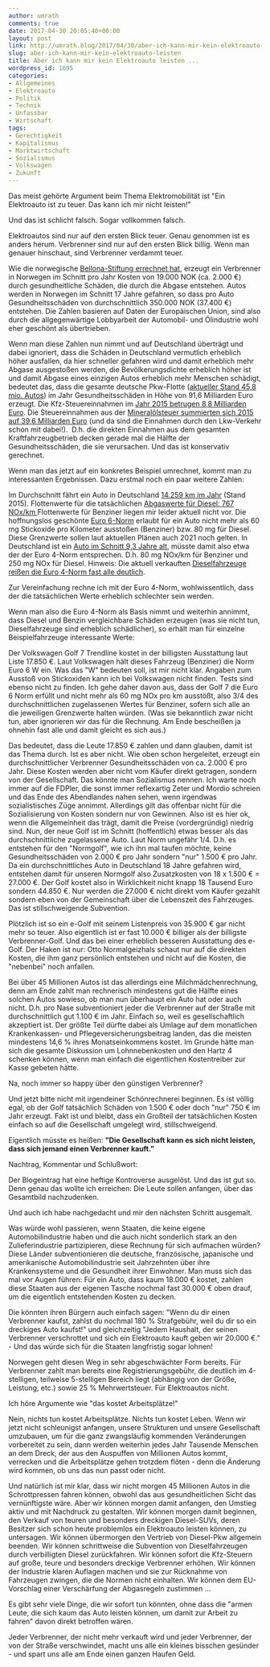 ```yaml
---
author: umrath
comments: true
date: 2017-04-30 20:05:40+00:00
layout: post
link: http://umrath.blog/2017/04/30/aber-ich-kann-mir-kein-elektroauto-leisten/
slug: aber-ich-kann-mir-kein-elektroauto-leisten
title: Aber ich kann mir kein Elektroauto leisten ...
wordpress_id: 1695
categories:
- Allgemeines
- Elektroauto
- Politik
- Technik
- Unfassbar
- Wirtschaft
tags:
- Gerechtigkeit
- Kapitalismus
- Marktwirtschaft
- Sozialismus
- Volkswagen
- Zukunft
---
```


Das meist gehörte Argument beim Thema Elektromobilität ist "Ein Elektroauto ist zu teuer. Das kann ich mir nicht leisten!"

Und das ist schlicht falsch. Sogar vollkommen falsch.

Elektroautos sind nur auf den ersten Blick teuer. Genau genommen ist es anders herum. Verbrenner sind nur auf den ersten Blick billig. Wenn man genauer hinschaut, sind Verbrenner verdammt teuer.

Wie die norwegische [Bellona-Stiftung errechnet hat](http://www.vg.no/nyheter/innenriks/elbil/helsefordel-ved-elbiler-47-milliarder-kroner/a/23980391/), erzeugt ein Verbrenner in Norwegen im Schnitt pro Jahr Kosten von 19.000 NOK (ca. 2.000 €) durch gesundheitliche Schäden, die durch die Abgase entstehen. Autos werden in Norwegen im Schnitt 17 Jahre gefahren, so dass pro Auto Gesundheitsschäden von durchschnittlich 350.000 NOK (37.400 €) entstehen. Die Zahlen basieren auf Daten der Europäischen Union, sind also durch die allgegenwärtige Lobbyarbeit der Automobil- und Ölindustrie wohl eher geschönt als übertrieben.

Wenn man diese Zahlen nun nimmt und auf Deutschland überträgt und dabei ignoriert, dass die Schäden in Deutschland vermutlich erheblich höher ausfallen, da hier schneller gefahren wird und damit erheblich mehr Abgase ausgestoßen werden, die Bevölkerungsdichte erheblich höher ist und damit Abgase eines einzigen Autos erheblich mehr Menschen schädigt, bedeutet das, dass die gesamte deutsche Pkw-Flotte ([aktueller Stand 45,8 mio. Autos](https://de.statista.com/statistik/daten/studie/12131/umfrage/pkw-bestand-in-deutschland/)) im Jahr Gesundheitsschäden in Höhe von 91,6 Milliarden Euro erzeugt. Die Kfz-Steuereinnahmen im [Jahr 2015 betrugen 8,8 Milliarden Euro](https://de.statista.com/statistik/daten/studie/222264/umfrage/einnahmen-aus-der-kfz-steuer-in-deutschland/). Die Steuereinnahmen aus der [Mineralölsteuer summierten sich 2015 auf 39,6 Milliarden Euro](https://www.destatis.de/DE/ZahlenFakten/GesamtwirtschaftUmwelt/Umwelt/UmweltoekonomischeGesamtrechnungen/Umweltschutzmassnahmen/Aktuell.html) (und da sind die Einnahmen durch den Lkw-Verkehr schon mit dabei!).  D.h. die direkten Einnahmen aus dem gesamten Kraftfahrzeugbetrieb decken gerade mal die Hälfte der Gesundheitsschäden, die sie verursachen. Und das ist konservativ gerechnet.

Wenn man das jetzt auf ein konkretes Beispiel umrechnet, kommt man zu interessanten Ergebnissen. Dazu erstmal noch ein paar weitere Zahlen:

Im Durchschnitt fährt ein Auto in Deutschland [14.259 km im Jahr](http://www.automobilwoche.de/article/20150702/AGENTURMELDUNGEN/307029978/autos-in-deutschland-durchschnittlich-pro-jahr--kilometer) (Stand 2015).
Flottenwerte für die tatsächlichen [Abgaswerte für Diesel: 767 NOx/km
](http://www.umweltbundesamt.de/presse/pressemitteilungen/stickoxid-belastung-durch-diesel-pkw-noch-hoeher)Flottenwerte für Benziner liegen mir leider aktuell nicht vor.
Die hoffnungslos geschönte [Euro 6-Norm](https://de.wikipedia.org/wiki/Abgasnorm) erlaubt für ein Auto nicht mehr als 60 mg Stickoxide pro Kilometer ausstoßen (Benziner) bzw. 80 mg für Diesel. Diese Grenzwerte sollen laut aktuellen Plänen auch 2021 noch gelten.
In Deutschland ist ein [Auto im Schnitt 9,3 Jahre alt](http://www.kba.de/DE/Statistik/Fahrzeuge/Bestand/Fahrzeugalter/fahrzeugalter_node.html), müsste damit also etwa der der Euro 4-Norm entsprechen. D.h. 80 mg NOx/km für Benziner und 250 mg NOx für Diesel. Hinweis: Die aktuell verkauften [Dieselfahrzeuge reißen die Euro 4-Norm fast alle deutlich](http://www.umweltbundesamt.de/presse/pressemitteilungen/stickoxid-belastung-durch-diesel-pkw-noch-hoeher).

Zur Vereinfachung rechne ich mit der Euro 4-Norm, wohlwissentlich, dass der die tatsächlichen Werte erheblich schlechter sein werden.

Wenn man also die Euro 4-Norm als Basis nimmt und weiterhin annimmt, dass Diesel und Benzin vergleichbare Schäden erzeugen (was sie nicht tun, Dieselfahrzeuge sind erheblich schädlicher), so erhält man für einzelne Beispielfahrzeuge interessante Werte:

Der Volkswagen Golf 7 Trendline kostet in der billigsten Ausstattung laut Liste 17.850 €. Laut Volkswagen hält dieses Fahrzeug (Benziner) die Norm Euro 6 W ein. Was das "W" bedeuten soll, ist mir nicht klar. Angaben zum Ausstoß von Stickoxiden kann ich bei Volkswagen nicht finden. Tests sind ebenso nicht zu finden. Ich gehe daher davon aus, dass der Golf 7 die Euro 6 Norm erfüllt und nicht mehr als 60 mg NOx pro km ausstößt, also 3/4 des durchschnittlichen zugelassenen Wertes für Benziner, sofern sich alle an die jeweiligen Grenzwerte halten würden. (Was sie bekanntlich zwar nicht tun, aber ignorieren wir das für die Rechnung. Am Ende bescheißen ja ohnehin fast alle und damit gleicht es sich aus.)

Das bedeutet, dass die Leute 17.850 € zahlen und dann glauben, damit ist das Thema durch. Ist es aber nicht. Wie oben schon hergeleitet, erzeugt ein durchschnittlicher Verbrenner Gesundheitsschäden von ca. 2.000 € pro Jahr. Diese Kosten werden aber nicht vom Käufer direkt getragen, sondern von der Gesellschaft. Das könnte man Sozialismus nennen. Ich warte noch immer auf die FDPler, die sonst immer reflexartig Zeter und Mordio schreien und das Ende des Abendlandes nahen sehen, wenn irgendwas sozialistisches Züge annimmt. Allerdings gilt das offenbar nicht für die Sozialisierung von Kosten sondern nur von Gewinnen. Also ist es hier ok, wenn die Allgemeinheit das trägt, damit die Preise (vordergründig) niedrig sind.
Nun, der neue Golf ist im Schnitt (hoffentlich) etwas besser als das durchschnittliche zugelassene Auto. Laut Norm ungefähr 1/4. D.h. es entstehen für den "Normgolf", wie ich ihn mal taufen möchte, keine Gesundheitsschäden von 2.000 € pro Jahr sondern "nur" 1.500 € pro Jahr. Da ein durchschnittliches Auto in Deutschland 18 Jahre gefahren wird, entstehen damit für unseren Normgolf also Zusatzkosten von 18 x 1.500 € = 27.000 €. Der Golf kostet also in Wirklichkeit nicht knapp 18 Tausend Euro sondern 44.850 €. Nur werden die 27.000 € nicht direkt vom Käufer gezahlt sondern eben von der Gemeinschaft über die Lebenszeit des Fahrzeuges. Das ist stillschweigende Subvention.

Plötzlich ist so ein e-Golf mit seinem Listenpreis von 35.900 € gar nicht mehr so teuer. Also eigentlich ist er fast 10.000 € billiger als der billigste Verbrenner-Golf. Und das bei einer erheblich besseren Ausstattung des e-Golf. Der Haken ist nur: Otto Normalgeizhals schaut nur auf die direkten Kosten, die ihm ganz persönlich entstehen und nicht auf die Kosten, die "nebenbei" noch anfallen.

Bei über 45 Millionen Autos ist das allerdings eine Milchmädchenrechnung, denn am Ende zahlt man rechnerisch mindestens gut die Hälfte eines solchen Autos sowieso, ob man nun überhaupt ein Auto hat oder auch nicht. D.h. pro Nase subventioniert jeder die Verbrenner auf der Straße mit durchschnittlich gut 1.100 € im Jahr. Einfach so, weil es gesellschaftlich akzeptiert ist. Der größte Teil dürfte dabei als Umlage auf dem monatlichen Krankenkassen- und Pflegeversicherungsbeitrag landen, das die meisten mindestens 14,6 % ihres Monatseinkommens kostet.
Im Grunde hätte man sich die gesamte Diskussion um Lohnnebenkosten und den Hartz 4 schenken können, wenn man einfach die eigentlichen Kostentreiber zur Kasse gebeten hätte.

Na, noch immer so happy über den günstigen Verbrenner?

Und jetzt bitte nicht mit irgendeiner Schönrechnerei beginnen. Es ist völlig egal, ob der Golf tatsächlich Schäden von 1.500 € oder doch "nur" 750 € im Jahr erzeugt. Fakt ist und bleibt, dass ein Großteil der tatsächlichen Kosten einfach so auf die Gesellschaft umgelegt wird, stillschweigend.

Eigentlich müsste es heißen: **"Die Gesellschaft kann es sich nicht leisten, dass sich jemand einen Verbrenner kauft."**

Nachtrag, Kommentar und Schlußwort:

Der Blogeintrag hat eine heftige Kontroverse ausgelöst. Und das ist gut so. Denn genau das wollte ich erreichen: Die Leute sollen anfangen, über das Gesamtbild nachzudenken.

Und auch ich habe nachgedacht und mir den nächsten Schritt ausgemalt.

Was würde wohl passieren, wenn Staaten, die keine eigene Automobilindustrie haben und die auch nicht sonderlich stark an den Zulieferindustrie partizipieren, diese Rechnung für sich aufmachen würden? Diese Länder subventionieren die deutsche, französische, japanische und amerikanische Automobilindustrie seit Jahrzehnten über ihre Krankensysteme und die Gesundheit ihrer Einwohner. Man muss sich das mal vor Augen führen: Für ein Auto, dass kaum 18.000 € kostet, zahlen diese Staaten aus der eigenen Tasche nochmal fast 30.000 € oben drauf, um die eigentlich entstehenden Kosten zu decken.

Die könnten ihren Bürgern auch einfach sagen: "Wenn du dir einen Verbrenner kaufst, zahlst du nochmal 180 % Strafgebühr, weil du dir so ein dreckiges Auto kaufst!" und gleichzeitig "Jedem Haushalt, der seinen Verbrenner verschrottet und sich ein Elektroauto kauft geben wir 20.000 €." - Und das würde sich für die Staaten langfristig sogar lohnen!

Norwegen geht diesen Weg in sehr abgeschwächter Form bereits. Für Verbrenner zahlt man bereits eine Registrierungsgebühr, die deutlich im 4-stelligen, teilweise 5-stelligen Bereich liegt (abhängig von der Größe, Leistung, etc.) sowie 25 % Mehrwertsteuer. Für Elektroautos nicht.

Ich höre Argumente wie "das kostet Arbeitsplätze!"

Nein, nichts tun kostet Arbeitsplätze. Nichts tun kostet Leben.
Wenn wir jetzt nicht schleunigst anfangen, unsere Strukturen und unsere Gesellschaft umzubauen, um für die ganz zwangsläufig kommenden Veränderungen vorbereitet zu sein, dann werden weiterhin jedes Jahr Tausende Menschen an dem Dreck, der aus den Auspuffen von Millionen Autos kommt, verrecken und die Arbeitsplätze gehen trotzdem flöten - denn die Änderung wird kommen, ob uns das nun passt oder nicht.

Und natürlich ist mir klar, dass wir nicht morgen 45 Millionen Autos in die Schrottpressen fahren können, obwohl das aus gesundheitlichen Sicht das vernünftigste wäre. Aber wir können morgen damit anfangen, den Umstieg aktiv und mit Nachdruck zu gestalten. Wir können morgen damit beginnen, den Verkauf von teuren und besonders dreckigen Diesel-SUVs, deren Besitzer sich schon heute problemlos ein Elektroauto leisten können, zu untersagen. Wir können übermorgen den Vertrieb von Diesel-Pkw allgemein beenden. Wir können schrittweise die Subvention von Dieselfahrzeugen durch verbilligten Diesel zurückfahren. Wir können sofort die Kfz-Steuern auf große, teure und besonders dreckige Verbrenner erhöhen. Wir können der Industrie klaren Auflagen machen und sie zur Rücknahme von Fahrzeugen zwingen, die die Normen nicht einhalten. Wir können dem EU-Vorschlag einer Verschärfung der Abgasregeln zustimmen ...

Es gibt sehr viele Dinge, die wir sofort tun könnten, ohne dass die "armen Leute, die sich kaum das Auto leisten können, um damit zur Arbeit zu fahren" davon direkt betroffen wären.

Jeder Verbrenner, der nicht mehr verkauft wird und jeder Verbrenner, der von der Straße verschwindet, macht uns alle ein kleines bisschen gesünder - und spart uns alle am Ende einen ganzen Haufen Geld.
